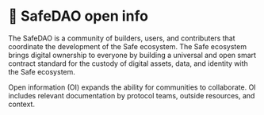 # 🔰 SafeDAO open info

The SafeDAO is a community of builders, users, and contributers that coordinate the development of the Safe ecosystem.  The Safe ecosystem brings digital ownership to everyone by building a universal and open smart contract standard for the custody of digital assets, data, and identity with the Safe ecosystem.

Open information (OI) expands the ability for communities to collaborate. OI includes relevant documentation by protocol teams, outside resources, and context.
